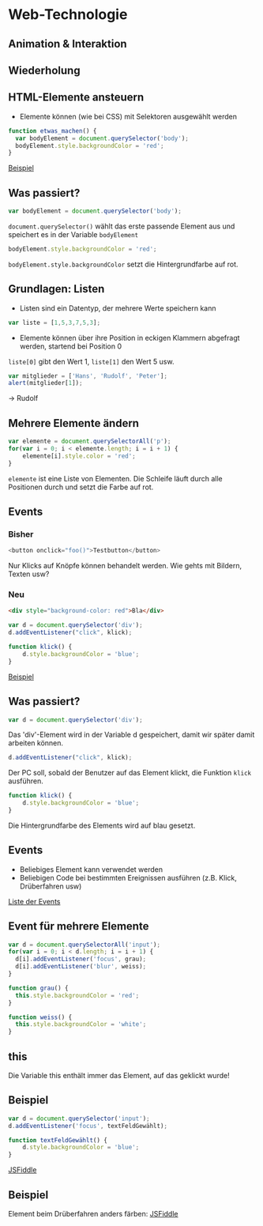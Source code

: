 # Web-Technologie

## Animation & Interaktion



## Wiederholung



## HTML-Elemente ansteuern

* Elemente können (wie bei CSS) mit Selektoren ausgewählt werden

```js
function etwas_machen() {
  var bodyElement = document.querySelector('body');
  bodyElement.style.backgroundColor = 'red';
}
```

[Beispiel](http://jsfiddle.net/6710j3qm/)


## Was passiert?

```js
var bodyElement = document.querySelector('body');
```

`document.querySelector()` wählt das erste passende Element aus und speichert es in der Variable `bodyElement`


```js
bodyElement.style.backgroundColor = 'red';
```

`bodyElement.style.backgroundColor` setzt die Hintergrundfarbe auf rot.



## Grundlagen: Listen

* Listen sind ein Datentyp, der mehrere Werte speichern kann

```js
var liste = [1,5,3,7,5,3];
```

* Elemente können über ihre Position in eckigen Klammern abgefragt werden, startend bei Position 0

`liste[0]` gibt den Wert 1, `liste[1]` den Wert 5 usw.


```js
var mitglieder = ['Hans', 'Rudolf', 'Peter'];
alert(mitglieder[1]);
```

&rarr; Rudolf


## Mehrere Elemente ändern

```js
var elemente = document.querySelectorAll('p');
for(var i = 0; i < elemente.length; i = i + 1) {
    elemente[i].style.color = 'red';
}
```

`elemente` ist eine Liste von Elementen. Die Schleife läuft durch alle Positionen durch und setzt die Farbe auf rot.



## Events

### Bisher

```js
<button onclick="foo()">Testbutton</button>
```

Nur Klicks auf Knöpfe können behandelt werden. Wie gehts mit Bildern, Texten usw?



### Neu

```html
<div style="background-color: red">Bla</div>
```

```js
var d = document.querySelector('div');
d.addEventListener("click", klick);

function klick() {
    d.style.backgroundColor = 'blue';
}
```

[Beispiel](http://jsfiddle.net/q3dp8xs2/)



## Was passiert?

```js
var d = document.querySelector('div');
```

Das 'div'-Element wird in der Variable d gespeichert, damit wir später damit arbeiten können.


```js
d.addEventListener("click", klick);
```

Der PC soll, sobald der Benutzer auf das Element klickt, die Funktion `klick` ausführen.


```js
function klick() {
    d.style.backgroundColor = 'blue';
}
```

Die Hintergrundfarbe des Elements wird auf blau gesetzt.



## Events

* Beliebiges Element kann verwendet werden
* Beliebigen Code bei bestimmten Ereignissen ausführen (z.B. Klick, Drüberfahren usw)

[Liste der Events](https://developer.mozilla.org/en-US/docs/Web/Reference/Events)



## Event für mehrere Elemente

```js
var d = document.querySelectorAll('input');
for(var i = 0; i < d.length; i = i + 1) {
  d[i].addEventListener('focus', grau);
  d[i].addEventListener('blur', weiss);
}

function grau() {
  this.style.backgroundColor = 'red';
}

function weiss() {
  this.style.backgroundColor = 'white';
}
```


## this

Die Variable this enthält immer das Element, auf das geklickt wurde!



## Beispiel

```js
var d = document.querySelector('input');
d.addEventListener('focus', textFeldGewählt);

function textFeldGewählt() {
    d.style.backgroundColor = 'blue';
}
```

[JSFiddle](http://jsfiddle.net/5o9ywu2o/)



## Beispiel

Element beim Drüberfahren anders färben: [JSFiddle](http://jsfiddle.net/at8b5vz1/)
